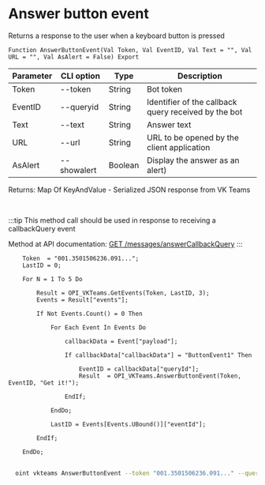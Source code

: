 ﻿---
sidebar_position: 11
---

# Answer button event
 Returns a response to the user when a keyboard button is pressed



`Function AnswerButtonEvent(Val Token, Val EventID, Val Text = "", Val URL = "", Val AsAlert = False) Export`

  | Parameter | CLI option | Type | Description |
  |-|-|-|-|
  | Token | --token | String | Bot token |
  | EventID | --queryid | String | Identifier of the callback query received by the bot |
  | Text | --text | String | Answer text |
  | URL | --url | String | URL to be opened by the client application |
  | AsAlert | --showalert | Boolean | Display the answer as an alert) |

  
  Returns:  Map Of KeyAndValue - Serialized JSON response from VK Teams

<br/>

:::tip
This method call should be used in response to receiving a callbackQuery event

 Method at API documentation: [GET /messages/answerCallbackQuery](https://teams.vk.com/botapi/#/messages/get_messages_answerCallbackQuery)
:::
<br/>


```bsl title="Code example"
    Token  = "001.3501506236.091...";
    LastID = 0;

    For N = 1 To 5 Do

        Result = OPI_VKTeams.GetEvents(Token, LastID, 3);
        Events = Result["events"];

        If Not Events.Count() = 0 Then

            For Each Event In Events Do

                callbackData = Event["payload"];

                If callbackData["callbackData"] = "ButtonEvent1" Then

                    EventID = callbackData["queryId"];
                    Result  = OPI_VKTeams.AnswerButtonEvent(Token, EventID, "Get it!");

                EndIf;

            EndDo;

            LastID = Events[Events.UBound()]["eventId"];

        EndIf;

    EndDo;
```



```sh title="CLI command example"
    
  oint vkteams AnswerButtonEvent --token "001.3501506236.091..." --queryid %queryid% --text %text% --url %url% --showalert %showalert%

```

```json title="Result"

```
